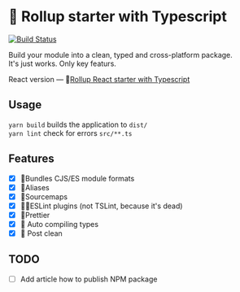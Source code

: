 # 🐣 Rollup starter with Typescript

[![Build Status](https://travis-ci.org/toastyboost/rollup-starter.svg?branch=master)](https://travis-ci.org/toastyboost/rollup-starter)

Build your module into a clean, typed and cross-platform package.  
It's just works. Only key featurs.

React version — 🐣[Rollup React starter with Typescript](https://github.com/toastyboost/rollup-react-starter)

## Usage

`yarn build` builds the application to `dist/`  
`yarn lint` check for errors `src/**.ts`

## Features

- [x] 🧠Bundles CJS/ES module formats
- [x] 👭Aliases
- [x] 🤫Sourcemaps
- [x] 👮‍♀️ESLint plugins (not TSLint, because it's dead)
- [x] 🍭Prettier
- [x] 🎱 Auto compiling types
- [x] 🧹 Post clean

## TODO

- [ ] Add article how to publish NPM package
